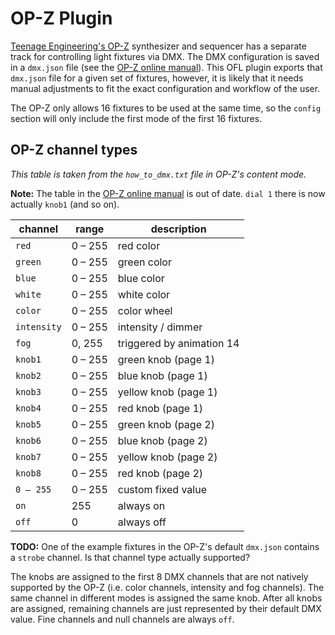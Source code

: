 # OP-Z Plugin

[Teenage Engineering's OP-Z](https://www.teenageengineering.com/products/op-z) synthesizer and sequencer has a separate track for controlling light fixtures via DMX. The DMX configuration is saved in a `dmx.json` file (see the [OP-Z online manual](https://www.teenageengineering.com/guides/op-z/lights)). This OFL plugin exports that `dmx.json` file for a given set of fixtures, however, it is likely that it needs manual adjustments to fit the exact configuration and workflow of the user.

The OP-Z only allows 16 fixtures to be used at the same time, so the `config` section will only include the first mode of the first 16 fixtures.


## OP-Z channel types

*This table is taken from the `how_to_dmx.txt` file in OP-Z's content mode.*

**Note:** The table in the [OP-Z online manual](https://www.teenageengineering.com/guides/op-z/lights) is out of date. `dial 1` there is now actually `knob1` (and so on).

| channel     | range   | description               |
| ----------- | ------- | ------------------------- |
| `red`       | 0 – 255 | red color                 |
| `green`     | 0 – 255 | green color               |
| `blue`      | 0 – 255 | blue color                |
| `white`     | 0 – 255 | white color               |
| `color`     | 0 – 255 | color wheel               |
| `intensity` | 0 – 255 | intensity / dimmer        |
| `fog`       | 0, 255  | triggered by animation 14 |
| `knob1`     | 0 – 255 | green knob (page 1)       |
| `knob2`     | 0 – 255 | blue knob (page 1)        |
| `knob3`     | 0 – 255 | yellow knob (page 1)      |
| `knob4`     | 0 – 255 | red knob (page 1)         |
| `knob5`     | 0 – 255 | green knob (page 2)       |
| `knob6`     | 0 – 255 | blue knob (page 2)        |
| `knob7`     | 0 – 255 | yellow knob (page 2)      |
| `knob8`     | 0 – 255 | red knob (page 2)         |
| `0 – 255`   | 0 – 255 | custom fixed value        |
| `on`        | 255     | always on                 |
| `off`       | 0       | always off                |

**TODO:** One of the example fixtures in the OP-Z's default `dmx.json` contains a `strobe` channel. Is that channel type actually supported?

The knobs are assigned to the first 8 DMX channels that are not natively supported by the OP-Z (i.e. color channels, intensity and fog channels). The same channel in different modes is assigned the same knob. After all knobs are assigned, remaining channels are just represented by their default DMX value. Fine channels and null channels are always `off`.
